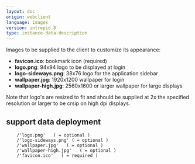 ```yaml
---
layout: doc
origin: webclient
language: images
version: intrepid.8
type: instance-data-description
---
```


Images to be supplied to the client to customize its appearance:
- **favicon.ico**:         bookmark icon (required)
- **logo.png**:            94x94 logo to be displayed at login
- **logo-sideways.png**:   38x76 logo for the application sidebar
- **wallpaper.jpg**:       1920x1200 wallpaper for login
- **wallpaper-high.jpg**:  2560x1600 or larger wallpaper for large displays

Note that logo's are resized to fit and should be supplied at 2x the specified
resolution or larger to be crsip on high dpi displays.

## support data deployment

```
	/'logo.png'   ( = optional )
	/'logo-sideways.png' ( = optional )
	/'wallpaper.jpg'   ( = optional )
	/'wallpaper-high.jpg'   ( = optional )
	/'favicon.ico'   ( = required )
```
